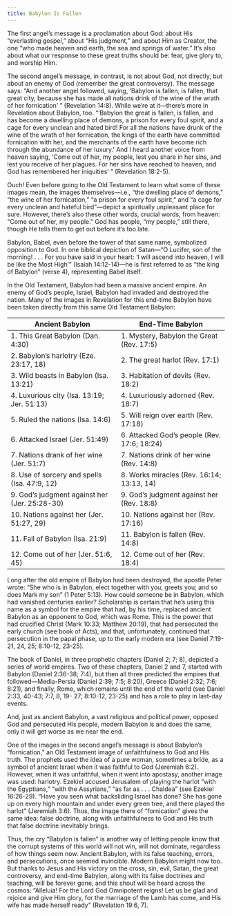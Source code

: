 ```yaml
---
title: Babylon Is Fallen
---
```


The first angel’s message is a proclamation about God: about His “everlasting gospel,” about “His judgment,” and about Him as Creator, the one “who made heaven and earth, the sea and springs of water.” It’s also about what our response to these great truths should be: fear, give glory to, and worship Him.

The second angel’s message, in contrast, is not about God, not directly, but about an enemy of God (remember the great controversy). The message says: “And another angel followed, saying, ‘Babylon is fallen, is fallen, that great city, because she has made all nations drink of the wine of the wrath of her fornication’ ” (Revelation 14:8). While we’re at it—there’s more in Revelation about Babylon, too. “‘Babylon the great is fallen, is fallen, and has become a dwelling place of demons, a prison for every foul spirit, and a cage for every unclean and hated bird! For all the nations have drunk of the wine of the wrath of her fornication, the kings of the earth have committed fornication with her, and the merchants of the earth have become rich through the abundance of her luxury.’ And I heard another voice from heaven saying, ‘Come out of her, my people, lest you share in her sins, and lest you receive of her plagues. For her sins have reached to heaven, and God has remembered her iniquities’ ” (Revelation 18:2-5).

Ouch! Even before going to the Old Testament to learn what some of these images mean, the images themselves—i.e., “the dwelling place of demons,” “the wine of her fornication,” “a prison for every foul spirit,” and “a cage for every unclean and hateful bird”—depict a spiritually unpleasant place for sure. However, there’s also these other words, crucial words, from heaven: “Come out of her, my people.” God has people, “my people,” still there, though He tells them to get out before it’s too late.

Babylon, Babel, even before the tower of that same name, symbolized opposition to God. In one biblical depiction of Satan—“O Lucifer, son of the morning! . . . For you have said in your heart: ‘I will ascend into heaven, I will be like the Most High’” (Isaiah 14:12-14)—he is first referred to as “the king of Babylon” (verse 4), representing Babel itself.

In the Old Testament, Babylon had been a massive ancient empire. An enemy of God’s people, Israel, Babylon had invaded and destroyed the nation. Many of the images in Revelation for this end-time Babylon have been taken directly from this same Old Testament Babylon:

| Ancient Babylon | End-Time Babylon |
| --- | --- |
| 1. This Great Babylon (Dan. 4:30) | 1. Mystery, Babylon the Great (Rev. 17:5) |
| 2. Babylon’s harlotry (Eze. 23:17, 18) | 2. The great harlot (Rev. 17:1) |
| 3. Wild beasts in Babylon (Isa. 13:21) | 3. Habitation of devils (Rev. 18:2) |
| 4. Luxurious city (Isa. 13:19; Jer. 51:13) | 4. Luxuriously adorned (Rev. 18:7) |
| 5. Ruled the nations (Isa. 14:6) | 5. Will reign over earth (Rev. 17:18) |
| 6. Attacked Israel (Jer. 51:49) | 6. Attacked God’s people (Rev. 17:6; 18:24) |
| 7. Nations drank of her wine (Jer. 51:7) | 7. Nations drink of her wine (Rev. 14:8) |
| 8. Use of sorcery and spells (Isa. 47:9, 12) | 8. Works miracles (Rev. 16:14; 13:13, 14) |
| 9. God’s judgment against her (Jer. 25:28-30) | 9. God’s judgment against her (Rev. 18:8) |
| 10. Nations against her (Jer. 51:27, 29) | 10. Nations against her (Rev. 17:16) |
| 11. Fall of Babylon (Isa. 21:9) | 11. Babylon is fallen (Rev. 14:8) |
| 12. Come out of her (Jer. 51:6, 45) | 12. Come out of her (Rev. 18:4) |

Long after the old empire of Babylon had been destroyed, the apostle Peter wrote: “She who is in Babylon, elect together with you, greets you; and so does Mark my son” (1 Peter 5:13). How could someone be in Babylon, which had vanished centuries earlier? Scholarship is certain that he’s using this name as a symbol for the empire that had, by his time, replaced ancient Babylon as an opponent to God, which was Rome. This is the power that had crucified Christ (Mark 10:33; Matthew 20:19), that had persecuted the early church (see book of Acts), and that, unfortunately, continued that persecution in the papal phase, up to the early modern era (see Daniel 7:19-21, 24, 25; 8:10-12, 23-25).

The book of Daniel, in three prophetic chapters (Daniel 2; 7; 8), depicted a series of world empires. Two of these chapters, Daniel 2 and 7, started with Babylon (Daniel 2:36-38; 7:4), but then all three predicted the empires that followed—Media-Persia (Daniel 2:39; 7:5; 8:20), Greece (Daniel 2:32; 7:6; 8:21), and finally, Rome, which remains until the end of the world (see Daniel 2:33, 40-43; 7:7, 8, 19- 27; 8:10-12, 23-25) and has a role to play in last-day events.

And, just as ancient Babylon, a vast religious and political power, opposed God and persecuted His people, modern Babylon is and does the same, only it will get worse as we near the end.

One of the images in the second angel’s message is about Babylon’s “fornication,” an Old Testament image of unfaithfulness to God and His truth. The prophets used the idea of a pure woman, sometimes a bride, as a symbol of ancient Israel when it was faithful to God (Jeremiah 6:2). However, when it was unfaithful, when it went into apostasy, another image was used: harlotry. Ezekiel accused Jerusalem of playing the harlot “with the Egyptians,” “with the Assyrians,” “as far as . . . Chaldea” (see Ezekiel 16:26-29). “Have you seen what backsliding Israel has done? She has gone up on every high mountain and under every green tree, and there played the harlot” (Jeremiah 3:6). Thus, the image there of “fornication” gives the same idea: false doctrine, along with unfaithfulness to God and His truth that false doctrine inevitably brings.

Thus, the cry “Babylon is fallen” is another way of letting people know that the corrupt systems of this world will not win, will not dominate, regardless of how things seem now. Ancient Babylon, with its false teaching, errors, and persecutions, once seemed invincible. Modern Babylon might now too. But thanks to Jesus and His victory on the cross, sin, evil, Satan, the great controversy, and end-time Babylon, along with its false doctrines and teaching, will be forever gone, and this shout will be heard across the cosmos: “Alleluia! For the Lord God Omnipotent reigns! Let us be glad and rejoice and give Him glory, for the marriage of the Lamb has come, and His wife has made herself ready” (Revelation 19:6, 7).